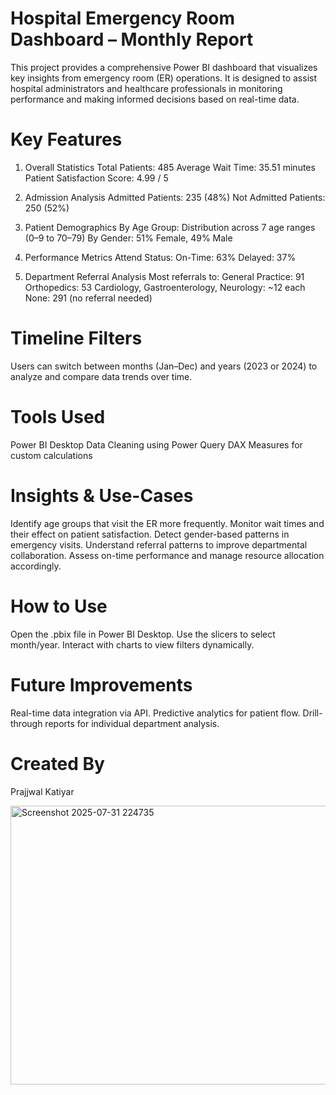 # Hospital Emergency Room Dashboard – Monthly Report
This project provides a comprehensive Power BI dashboard that visualizes key insights from emergency room (ER) operations. It is designed to assist hospital administrators and healthcare professionals in monitoring performance and making informed decisions based on real-time data.

# Key Features
1. Overall Statistics
Total Patients: 485
Average Wait Time: 35.51 minutes
Patient Satisfaction Score: 4.99 / 5

2. Admission Analysis
Admitted Patients: 235 (48%)
Not Admitted Patients: 250 (52%)

3. Patient Demographics
By Age Group: Distribution across 7 age ranges (0–9 to 70–79)
By Gender: 51% Female, 49% Male

4. Performance Metrics
Attend Status:
On-Time: 63%
Delayed: 37%

5. Department Referral Analysis
Most referrals to:
General Practice: 91
Orthopedics: 53
Cardiology, Gastroenterology, Neurology: ~12 each
None: 291 (no referral needed)

# Timeline Filters
Users can switch between months (Jan–Dec) and years (2023 or 2024) to analyze and compare data trends over time.

# Tools Used
Power BI Desktop
Data Cleaning using Power Query
DAX Measures for custom calculations

# Insights & Use-Cases
Identify age groups that visit the ER more frequently.
Monitor wait times and their effect on patient satisfaction.
Detect gender-based patterns in emergency visits.
Understand referral patterns to improve departmental collaboration.
Assess on-time performance and manage resource allocation accordingly.

# How to Use
Open the .pbix file in Power BI Desktop.
Use the slicers to select month/year.
Interact with charts to view filters dynamically.

# Future Improvements
Real-time data integration via API.
Predictive analytics for patient flow.
Drill-through reports for individual department analysis.

# Created By
Prajjwal Katiyar

<img width="1035" height="446" alt="Screenshot 2025-07-31 224735" src="https://github.com/user-attachments/assets/9db506b8-9c9b-49fb-a4b6-c9d3438de681" />


